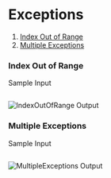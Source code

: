 # Exceptions

1.  [Index Out of Range]()
2.  [Multiple Exceptions]()

### Index Out of Range


Sample Input

```

```

![IndexOutOfRange Output](https://github.com/quintanillach/mssa-sample-portfolio/blob/master/images/IndexOutOfRange.PNG)

### Multiple Exceptions


Sample Input

```

```

![MultipleExceptions Output](https://github.com/quintanillach/mssa-sample-portfolio/blob/master/images/MultipleExceptions.PNG)